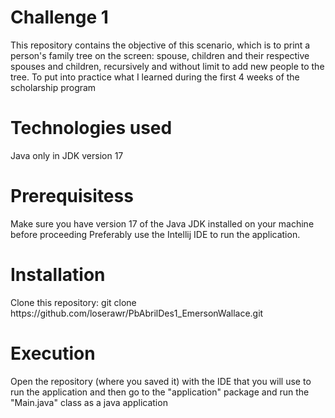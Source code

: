<h1>Challenge 1</h1>
This repository contains the objective of this scenario, which is to print a person's family tree on the screen: spouse, children and their respective spouses and children, recursively and without limit to add new people to the tree. To put into practice what I learned during the first 4 weeks of the scholarship program


<h1>Technologies used</h1>
Java only in JDK version 17

<h1>Prerequisitess</h1>
Make sure you have version 17 of the Java JDK installed on your machine before proceeding
Preferably use the Intellij IDE to run the application.

<h1>Installation</h1>
Clone this repository: git clone https://github.com/loserawr/PbAbrilDes1_EmersonWallace.git

<h1>Execution</h1>
Open the repository (where you saved it) with the IDE that you will use to run the application and then go to the "application" package and run the "Main.java" class as a java application